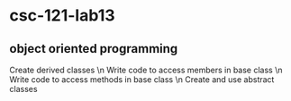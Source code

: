 # csc-121-lab13
object oriented programming
---
Create derived classes \n
Write code to access members in base class \n
Write code to access methods in base class \n
Create and use abstract classes
